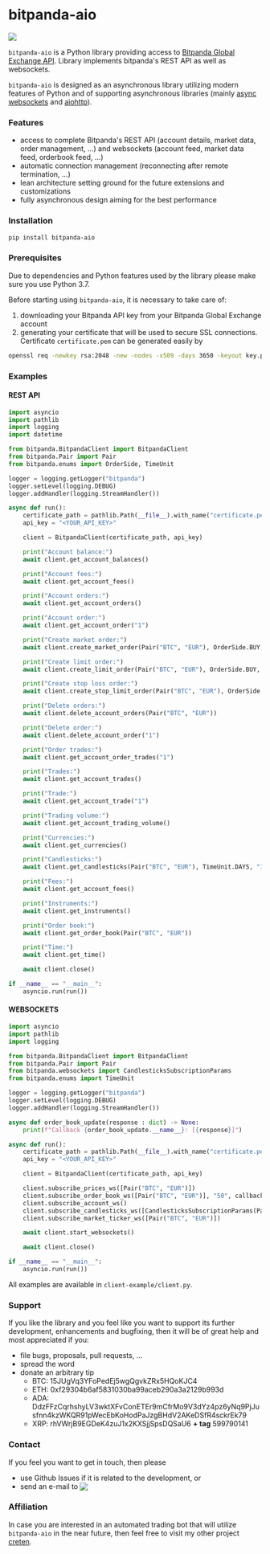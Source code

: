 # bitpanda-aio

[![](https://img.shields.io/badge/python-3.7-blue.svg)](https://www.python.org/downloads/release/python-374/)

`bitpanda-aio` is a Python library providing access to [Bitpanda Global Exchange API](https://developers.bitpanda.com/exchange/). Library implements bitpanda's REST API as well as websockets.

`bitpanda-aio` is designed as an asynchronous library utilizing modern features of Python and of supporting asynchronous libraries (mainly [async websockets](https://websockets.readthedocs.io/en/stable/) and [aiohttp](https://aiohttp.readthedocs.io/en/stable/)).

### Features
- access to complete Bitpanda's REST API (account details, market data, order management, ...) and websockets (account feed, market data feed, orderbook feed, ...)
- automatic connection management (reconnecting after remote termination, ...)
- lean architecture setting ground for the future extensions and customizations
- fully asynchronous design aiming for the best performance

### Installation
```bash
pip install bitpanda-aio
```

### Prerequisites

Due to dependencies and Python features used by the library please make sure you use Python 3.7.

Before starting using `bitpanda-aio`, it is necessary to take care of:
1. downloading your Bitpanda API key from your Bitpanda Global Exchange account
1. generating your certificate that will be used to secure SSL connections. Certificate `certificate.pem` can be generated easily by
```bash
openssl req -newkey rsa:2048 -new -nodes -x509 -days 3650 -keyout key.pem -out certificate.pem
```

### Examples
#### REST API
```python
import asyncio
import pathlib
import logging
import datetime

from bitpanda.BitpandaClient import BitpandaClient
from bitpanda.Pair import Pair
from bitpanda.enums import OrderSide, TimeUnit

logger = logging.getLogger("bitpanda")
logger.setLevel(logging.DEBUG)
logger.addHandler(logging.StreamHandler())

async def run():
	certificate_path = pathlib.Path(__file__).with_name("certificate.pem")
	api_key = "<YOUR_API_KEY>"

	client = BitpandaClient(certificate_path, api_key)

	print("Account balance:")
	await client.get_account_balances()

	print("Account fees:")
	await client.get_account_fees()

	print("Account orders:")
	await client.get_account_orders()

	print("Account order:")
	await client.get_account_order("1")

	print("Create market order:")
	await client.create_market_order(Pair("BTC", "EUR"), OrderSide.BUY, "1")

	print("Create limit order:")
	await client.create_limit_order(Pair("BTC", "EUR"), OrderSide.BUY, "10", "10")

	print("Create stop loss order:")
	await client.create_stop_limit_order(Pair("BTC", "EUR"), OrderSide.BUY, "10", "10", "10")

	print("Delete orders:")
	await client.delete_account_orders(Pair("BTC", "EUR"))

	print("Delete order:")
	await client.delete_account_order("1")

	print("Order trades:")
	await client.get_account_order_trades("1")

	print("Trades:")
	await client.get_account_trades()

	print("Trade:")
	await client.get_account_trade("1")

	print("Trading volume:")
	await client.get_account_trading_volume()

	print("Currencies:")
	await client.get_currencies()

	print("Candlesticks:")
	await client.get_candlesticks(Pair("BTC", "EUR"), TimeUnit.DAYS, "1", datetime.datetime.now() - datetime.timedelta(days=7), datetime.datetime.now())

	print("Fees:")
	await client.get_account_fees()

	print("Instruments:")
	await client.get_instruments()

	print("Order book:")
	await client.get_order_book(Pair("BTC", "EUR"))

	print("Time:")
	await client.get_time()

	await client.close()

if __name__ == "__main__":
	asyncio.run(run())
```

#### WEBSOCKETS
```python
import asyncio
import pathlib
import logging

from bitpanda.BitpandaClient import BitpandaClient
from bitpanda.Pair import Pair
from bitpanda.websockets import CandlesticksSubscriptionParams
from bitpanda.enums import TimeUnit

logger = logging.getLogger("bitpanda")
logger.setLevel(logging.DEBUG)
logger.addHandler(logging.StreamHandler())

async def order_book_update(response : dict) -> None:
	print(f"Callback {order_book_update.__name__}: [{response}]")

async def run():
	certificate_path = pathlib.Path(__file__).with_name("certificate.pem")
	api_key = "<YOUR_API_KEY>"

	client = BitpandaClient(certificate_path, api_key)

	client.subscribe_prices_ws([Pair("BTC", "EUR")])
	client.subscribe_order_book_ws([Pair("BTC", "EUR")], "50", callbacks = [order_book_update])
	client.subscribe_account_ws()
	client.subscribe_candlesticks_ws([CandlesticksSubscriptionParams(Pair("BTC", "EUR"), TimeUnit.MINUTES, 1)])
	client.subscribe_market_ticker_ws([Pair("BTC", "EUR")])

	await client.start_websockets()

	await client.close()

if __name__ == "__main__":
	asyncio.run(run())

```

All examples are available in `client-example/client.py`.

### Support

If you like the library and you feel like you want to support its further development, enhancements and bugfixing, then it will be of great help and most appreciated if you:
- file bugs, proposals, pull requests, ...
- spread the word
- donate an arbitrary tip
  * BTC: 15JUgVq3YFoPedEj5wgQgvkZRx5HQoKJC4
  * ETH: 0xf29304b6af5831030ba99aceb290a3a2129b993d
  * ADA: DdzFFzCqrhshyLV3wktXFvConETEr9mCfrMo9V3dYz4pz6yNq9PjJusfnn4kzWKQR91pWecEbKoHodPaJzgBHdV2AKeDSfR4sckrEk79
  * XRP: rhVWrjB9EGDeK4zuJ1x2KXSjjSpsDQSaU6 **+ tag** 599790141

### Contact

If you feel you want to get in touch, then please

- use Github Issues if it is related to the development, or
- send an e-mail to <img src="http://safemail.justlikeed.net/e/b5846997f972f029d244da6aa5998a74.png" border="0" align="absbottom">

### Affiliation

In case you are interested in an automated trading bot that will utilize `bitpanda-aio` in the near future, then feel free to visit my other project [creten](https://github.com/nardew/creten).
